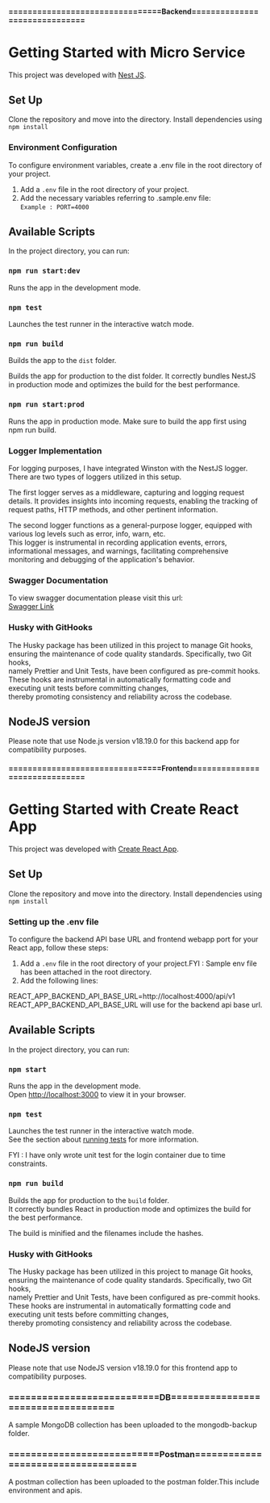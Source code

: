 #### ================================Backend==============================
# Getting Started with Micro Service

This project was developed with [Nest JS](https://docs.nestjs.com/).

## Set Up
Clone the repository and move into the directory.
Install dependencies using `npm install`

### Environment Configuration

To configure environment variables, create a .env file in the root directory of your project.

1. Add a `.env` file in the root directory of your project.
2. Add the necessary variables referring to .sample.env file:\
   `Example : PORT=4000`

## Available Scripts

In the project directory, you can run:

### `npm run start:dev`

Runs the app in the development mode.


### `npm test`

Launches the test runner in the interactive watch mode.

### `npm run build`

Builds the app  to the `dist` folder.

Builds the app for production to the dist folder.
It correctly bundles NestJS in production mode and optimizes the build for the best performance.

### `npm run start:prod`
Runs the app in production mode.
Make sure to build the app first using npm run build.



### Logger Implementation
For logging purposes, I have integrated Winston with the NestJS logger. There are two types of loggers utilized in this setup.

The first logger serves as a middleware, capturing and logging request details. It provides insights into incoming requests, enabling the tracking of request paths, HTTP methods, and other pertinent information.

The second logger functions as a general-purpose logger, equipped with various log levels such as error, info, warn, etc. \
This logger is instrumental in recording application events, errors, informational messages, and warnings, facilitating comprehensive monitoring and debugging of the application's behavior.

### Swagger Documentation
To view swagger documentation please visit this url:\
[Swagger Link](http://localhost:4000/api/v1/swagger-documentation)

### Husky with GitHooks
The Husky package has been utilized in this project to manage Git hooks, \
ensuring the maintenance of code quality standards. Specifically, two Git hooks,\
namely Prettier and Unit Tests, have been configured as pre-commit hooks. \
These hooks are instrumental in automatically formatting code and executing unit tests before committing changes,\
thereby promoting consistency and reliability across the codebase.



## NodeJS version
Please note that use Node.js version v18.19.0 for this backend app for compatibility purposes.

#### ================================Frontend==============================

# Getting Started with Create React App

This project was developed with [Create React App](https://github.com/facebook/create-react-app).

## Set Up

Clone the repository and move into the directory.
Install dependencies using `npm install`

### Setting up the .env file

To configure the backend API base URL and frontend webapp port for your React app, follow these steps:

1. Add a `.env` file in the root directory of your project.FYI : Sample env file has been attached in the root directory.
2. Add the following lines:

REACT_APP_BACKEND_API_BASE_URL=http://localhost:4000/api/v1 \
REACT_APP_BACKEND_API_BASE_URL will use for the backend api base url.

## Available Scripts

In the project directory, you can run:

### `npm start`

Runs the app in the development mode.\
Open [http://localhost:3000](http://localhost:3000) to view it in your browser.

### `npm test`

Launches the test runner in the interactive watch mode.\
See the section about [running tests](https://facebook.github.io/create-react-app/docs/running-tests) for more information.

FYI : I have only wrote unit test for the login container due to time constraints.

### `npm run build`

Builds the app for production to the `build` folder.\
It correctly bundles React in production mode and optimizes the build for the best performance.

The build is minified and the filenames include the hashes.

### Husky with GitHooks

The Husky package has been utilized in this project to manage Git hooks, \
ensuring the maintenance of code quality standards. Specifically, two Git hooks,\
namely Prettier and Unit Tests, have been configured as pre-commit hooks. \
These hooks are instrumental in automatically formatting code and executing unit tests before committing changes,\
thereby promoting consistency and reliability across the codebase.

## NodeJS version

Please note that use NodeJS version v18.19.0 for this frontend app to compatibility purposes.

### ===========================DB===================================

A sample MongoDB collection has been uploaded to the mongodb-backup folder.

### ===========================Postman===================================

A postman collection has been uploaded to the postman folder.This include environment and apis.
